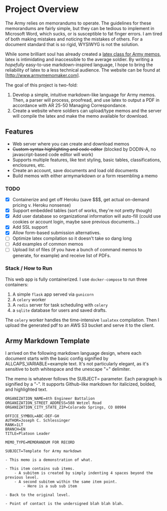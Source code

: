 # Project Overview
The Army relies on memorandums to operate. The guidelines for these memorandums are fairly simple, but they can be tedious to implement in Microsoft Word, which sucks, or is susceptible to fat finger errors. I am tired of both making mistakes and noticing the mistakes of others. For a document standard that is so rigid, WYSIWYG is not the solution.

While some brilliant soul has already created a [latex class for Army memos](https://github.com/glallen01/army-memorandum-class), latex is intimidating and inaccessible to the average soldier. By writing a *hopefully* easy-to-use markdown-inspired language, I hope to bring the reliability of latex to a less technical audience. The website can be found at [http://www.armymemomaker.com]. 

The goal of this project is two-fold:

1. Develop a simple, intuitive markdown-like language for Army memos. Then, a parser will process, proofread, and use latex to output a PDF in accordance with AR 25-50 Managing Correspondance.
2. Create a website where soldiers can upload/type memos and the server will compile the latex and make the memo available for download.

## Features
- Web server where you can create and download memos
- ~~Custom syntax highlighting and code editor~~ (blocked by DODIN-A, no javascript-based code editor will work)
- Supports multiple features, like text styling, basic tables, classifications, enclosures, etc.
- Create an account, save documents and load old documents
- Build memos with either armymarkdown or a form resembling a memo

### TODO 
- [x] Containerize and get off Heroku (save $$$, get actual on-demand pricing v. Heroku nonsense)
- [x] Support embedded tables (sort of works, they're not pretty though)
- [x] Add user database so organizational information will auto-fill (could use cookies or account login, maybe save previous documents...)
- [x] Add SSL support
- [x] Allow form-based submission alternatives.
- [ ] Optimize latex compilation so it doesn't take so dang long
- [ ] Add examples of common memos
- [ ] Upload list of files (if you have a bunch of command memos to generate, for example) and receive list of PDFs.
  
### Stack / How to Run
This web app is fully containerized. I use ```docker-compose``` to run three containers: 
1. A simple ```flask``` app served via ```gunicorn```
2. A ```celery``` worker
3. A ```redis``` server for task scheduling with ```celery```
4. a ```sqlite``` database for users and saved drafts.
   
The ```celery``` worker handles the time-intensive ```lualatex``` compilation. Then I upload the generated pdf to an AWS S3 bucket and serve it to the client.

## Army Markdown Template
I arrived on the following markdown language design, where each document starts with the basic config signified by ALLCAPS_VARIABLE=example text. It's not particularly elegant, as it's sensitive to both whitespace and the unescape "=" delimiter. 

The memo is whatever follows the SUBJECT= parameter. Each paragraph is signified by a "-". It supports Github-like markdown for italicized, bolded, and highlighted text.

```
ORGANIZATION_NAME=4th Engineer Battalion
ORGANIZATION_STREET_ADDRESS=588 Wetzel Road
ORGANIZATION_CITY_STATE_ZIP=Colorado Springs, CO 80904

OFFICE_SYMBOL=ABC-DEF-GH
AUTHOR=Joseph C. Schlessinger
RANK=1LT
BRANCH=EN
TITLE=Platoon Leader

MEMO_TYPE=MEMORANDUM FOR RECORD

SUBJECT=Template for Army markdown

- This memo is a demonstration of what.

- This item contains sub items.
    - A subitem is created by simply indenting 4 spaces beyond the previous level.
    - A second subitem within the same item point.
        - Here is a sub sub item

- Back to the original level.

- Point of contact is the undersigned blah blah blah.
```
